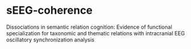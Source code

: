 # sEEG-coherence
Dissociations in semantic relation cognition: Evidence of functional specialization for taxonomic and thematic relations with intracranial EEG oscillatory synchronization analysis
